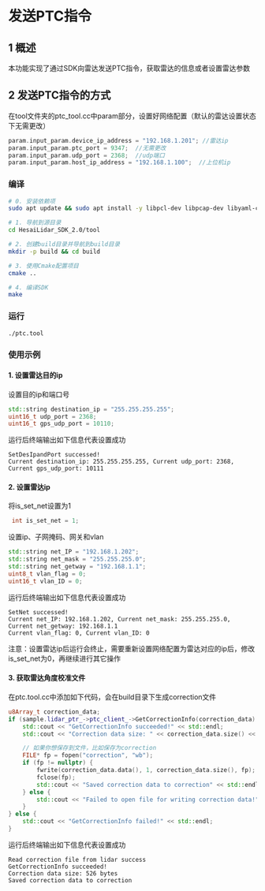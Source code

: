 # 发送PTC指令 

## 1 概述
本功能实现了通过SDK向雷达发送PTC指令，获取雷达的信息或者设置雷达参数

## 2 发送PTC指令的方式
在tool文件夹的ptc_tool.cc中param部分，设置好网络配置（默认的雷达设置状态下无需更改）
```cpp
param.input_param.device_ip_address = "192.168.1.201"; //雷达ip
param.input_param.ptc_port = 9347;  //无需更改             
param.input_param.udp_port = 2368;  //udp端口
param.input_param.host_ip_address = "192.168.1.100";  //上位机ip
```
### 编译
```bash
# 0. 安装依赖项
sudo apt update && sudo apt install -y libpcl-dev libpcap-dev libyaml-cpp-dev

# 1. 导航到源目录
cd HesaiLidar_SDK_2.0/tool

# 2. 创建build目录并导航到build目录
mkdir -p build && cd build

# 3. 使用Cmake配置项目
cmake ..

# 4. 编译SDK
make
```
### 运行
```bash
./ptc.tool
```

### 使用示例
#### 1. 设置雷达目的ip
设置目的ip和端口号
```cpp
std::string destination_ip = "255.255.255.255";
uint16_t udp_port = 2368;
uint16_t gps_udp_port = 10110;
```
运行后终端输出如下信息代表设置成功
```log
SetDesIpandPort successed!
Current destination_ip: 255.255.255.255, Current udp_port: 2368, Current gps_udp_port: 10111
```

#### 2. 设置雷达ip
将is_set_net设置为1
```cpp
 int is_set_net = 1;
```
设置ip、子网掩码、网关和vlan
```cpp
std::string net_IP = "192.168.1.202";
std::string net_mask = "255.255.255.0";
std::string net_getway = "192.168.1.1";
uint8_t vlan_flag = 0;
uint16_t vlan_ID = 0;
```
运行后终端输出如下信息代表设置成功
```log
SetNet successed!
Current net_IP: 192.168.1.202, Current net_mask: 255.255.255.0, Current net_getway: 192.168.1.1
Current vlan_flag: 0, Current vlan_ID: 0
```
注意：设置雷达ip后运行会终止，需要重新设置网络配置为雷达对应的ip后，修改is_set_net为0，再继续进行其它操作

#### 3. 获取雷达角度校准文件
在ptc.tool.cc中添加如下代码，会在build目录下生成correction文件
```cpp
u8Array_t correction_data;
if (sample.lidar_ptr_->ptc_client_->GetCorrectionInfo(correction_data) == 0) {
    std::cout << "GetCorrectionInfo succeeded!" << std::endl;
    std::cout << "Correction data size: " << correction_data.size() << " bytes" << std::endl;

    // 如果你想保存到文件，比如保存为correction
    FILE* fp = fopen("correction", "wb");
    if (fp != nullptr) {
        fwrite(correction_data.data(), 1, correction_data.size(), fp);
        fclose(fp);
        std::cout << "Saved correction data to correction" << std::endl;
    } else {
        std::cout << "Failed to open file for writing correction data!" << std::endl;
    }
} else {
    std::cout << "GetCorrectionInfo failed!" << std::endl;
}
```
运行后终端输出如下信息代表设置成功
```log
Read correction file from lidar success
GetCorrectionInfo succeeded!
Correction data size: 526 bytes
Saved correction data to correction
```